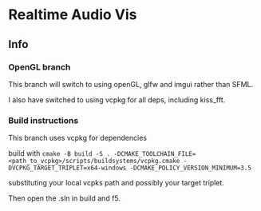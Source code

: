 # Realtime Audio Vis

## Info

### OpenGL branch

This branch will switch to using openGL, glfw and imgui rather than SFML.

I also have switched to using vcpkg for all deps, including kiss_fft.

### Build instructions

This branch uses vcpkg for dependencies

build with `cmake -B build -S . -DCMAKE_TOOLCHAIN_FILE=<path_to_vcpkg>/scripts/buildsystems/vcpkg.cmake -DVCPKG_TARGET_TRIPLET=x64-windows -DCMAKE_POLICY_VERSION_MINIMUM=3.5`

substituting your local vcpks path and possibly your target triplet.

Then open the .sln in build and f5.
